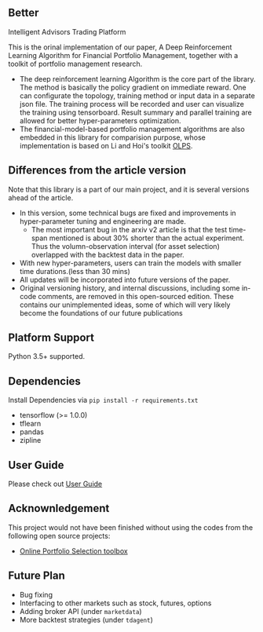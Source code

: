 ## Better

Intelligent Advisors Trading Platform

This is the orinal implementation of our paper, A Deep Reinforcement Learning Algorithm for Financial Portfolio Management, together with a toolkit of portfolio management research.

* The deep reinforcement learning Algorithm is the core part of the library.
The method is basically the policy gradient on immediate reward.
 One can configurate the topology, training method or input data in a separate json file. The training process will be recorded and user can visualize the training using tensorboard.
Result summary and parallel training are allowed for better hyper-parameters optimization.
* The financial-model-based portfolio management algorithms are also embedded in this library for comparision purpose, whose implementation is based on Li and Hoi's toolkit [OLPS](https://github.com/OLPS/OLPS).

## Differences from the article version
Note that this library is a part of our main project, and it is several versions ahead of the article.

* In this version, some technical bugs are fixed and improvements in hyper-parameter tuning and engineering are made.
  * The most important bug in the arxiv v2 article is that the test time-span mentioned is about 30% shorter than the actual experiment. Thus the volumn-observation interval (for asset selection) overlapped with the backtest data in the paper.
* With new hyper-parameters, users can train the models with smaller time durations.(less than 30 mins)
* All updates will be incorporated into future versions of the paper.
* Original versioning history,  and internal discussions, including some in-code comments, are removed in this open-sourced edition. These contains our unimplemented ideas, some of which will very likely become the foundations of our future publications

## Platform Support
Python 3.5+ supported.

## Dependencies
Install Dependencies via `pip install -r requirements.txt`

* tensorflow (>= 1.0.0)
* tflearn
* pandas
* zipline

## User Guide
Please check out [User Guide](user_guide.md)

## Acknownledgement
This project would not have been finished without using the codes from the following open source projects:
* [Online Portfolio Selection toolbox](https://github.com/OLPS/OLPS)

## Future Plan
* Bug fixing
* Interfacing to other markets such as stock, futures, options
* Adding broker API (under `marketdata`)
* More backtest strategies (under `tdagent`)

